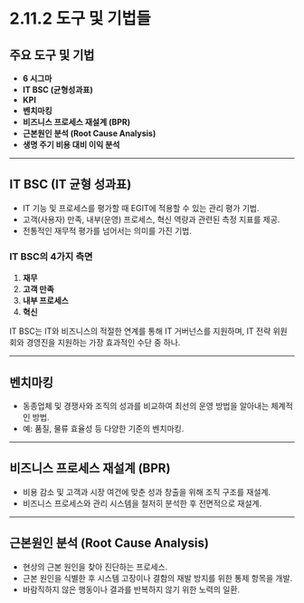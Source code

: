 # 2.11.2 도구 및 기법들

## 주요 도구 및 기법
- **6 시그마**  
- **IT BSC (균형성과표)**  
- **KPI**  
- **벤치마킹**  
- **비즈니스 프로세스 재설계 (BPR)**  
- **근본원인 분석 (Root Cause Analysis)**  
- **생명 주기 비용 대비 이익 분석**  

---

## IT BSC (IT 균형 성과표)
- IT 기능 및 프로세스를 평가할 때 EGIT에 적용할 수 있는 관리 평가 기법.
- 고객(사용자) 만족, 내부(운영) 프로세스, 혁신 역량과 관련된 측정 지표를 제공.
- 전통적인 재무적 평가를 넘어서는 의미를 가진 기법.

### IT BSC의 4가지 측면
1. **재무**  
2. **고객 만족**  
3. **내부 프로세스**  
4. **혁신**  

IT BSC는 IT와 비즈니스의 적절한 연계를 통해 IT 거버넌스를 지원하며, IT 전략 위원회와 경영진을 지원하는 가장 효과적인 수단 중 하나.

---

## 벤치마킹
- 동종업체 및 경쟁사와 조직의 성과를 비교하여 최선의 운영 방법을 알아내는 체계적인 방법.
- 예: 품질, 물류 효율성 등 다양한 기준의 벤치마킹.

---

## 비즈니스 프로세스 재설계 (BPR)
- 비용 감소 및 고객과 시장 여건에 맞춘 성과 창출을 위해 조직 구조를 재설계.
- 비즈니스 프로세스와 관리 시스템을 철저히 분석한 후 전면적으로 재설계.

---

## 근본원인 분석 (Root Cause Analysis)
- 현상의 근본 원인을 찾아 진단하는 프로세스.
- 근본 원인을 식별한 후 시스템 고장이나 결함의 재발 방지를 위한 통제 항목을 개발.
- 바람직하지 않은 행동이나 결과를 반복하지 않기 위한 노력의 일환.
